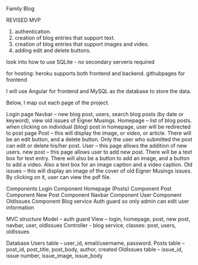 Family Blog

REVISED MVP
1) authentication.
2) creation of blog entries that support text.
3) creation of blog entries that support images and video.
4) adding edit and delete buttons.

look into how to use SQLite - no secondary serveris required

for hosting: heroku supports both frontend and backend. githubpages for frontend

I will use Angular for frontend and MySQL as the database to store the data.





Below, I map out each page of the project.

Login page
Navbar – new blog post, users, search blog posts (by date or keyword), view old issues of Eigner Musings.
Homepage – list of blog posts. when clicking on individual (blog) post in homepage, user will be redirected to post page
Post – this will display the image, or video, or article. There will be an edit button, and a delete button. Only the user who submitted the post can edit or delete his/her post.
User – this page allows the addition of new users.
new post – this page allows user to add new post. There will be a text box for text entry. There will also be a button to add an image, and a button to add a video. Also a text box for an image caption and a video caption.
Old issues – this will display an image of the cover of old Eigner Musings issues. By clicking on it, user can view the pdf file.

Components
Login Component
Homepage (Posts) Component 
Post Component 
New Post Component
Navbar Component
User Component
OldIssues Component
Blog service
Auth guard so only admin can edit user information

MVC structure
Model – auth guard
View – login, homepage, post, new post, navbar, user, oldIssues
Controller -  blog service, classes: post, users,  oldIssues

Database
Users table – user_id, email/username, password.
Posts table – post_id, post_title, post_body, author, created
OldIssues table – issue_id, issue number, issue_image, issue_body



